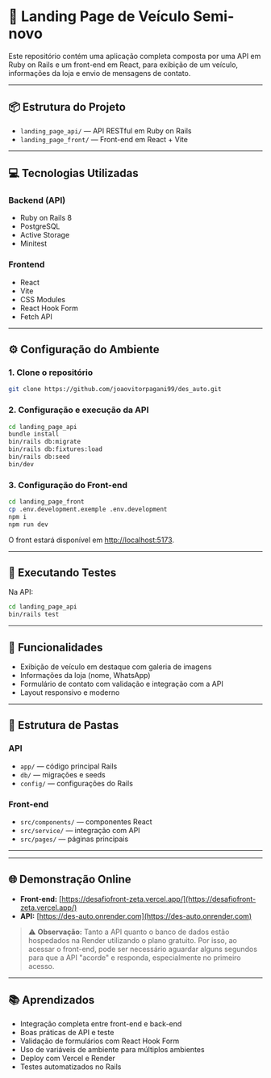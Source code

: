 # 🚗 Landing Page de Veículo Semi-novo

Este repositório contém uma aplicação completa composta por uma API em Ruby on Rails e um front-end em React, para exibição de um veículo, informações da loja e envio de mensagens de contato.

---

## 📦 Estrutura do Projeto

- `landing_page_api/` — API RESTful em Ruby on Rails
- `landing_page_front/` — Front-end em React + Vite

---

## 💻 Tecnologias Utilizadas

### Backend (API)
- Ruby on Rails 8
- PostgreSQL
- Active Storage
- Minitest

### Frontend
- React
- Vite
- CSS Modules
- React Hook Form
- Fetch API

---

## ⚙️ Configuração do Ambiente

### 1. Clone o repositório

```bash
git clone https://github.com/joaovitorpagani99/des_auto.git
```

### 2. Configuração e execução da API

```bash
cd landing_page_api
bundle install
bin/rails db:migrate
bin/rails db:fixtures:load
bin/rails db:seed
bin/dev
```

### 3. Configuração do Front-end

```bash
cd landing_page_front
cp .env.development.exemple .env.development
npm i
npm run dev
```
O front estará disponível em [http://localhost:5173](http://localhost:5173).

---

## 🧪 Executando Testes

Na API:
```bash
cd landing_page_api
bin/rails test
```
---

## 🚀 Funcionalidades

- Exibição de veículo em destaque com galeria de imagens
- Informações da loja (nome, WhatsApp)
- Formulário de contato com validação e integração com a API
- Layout responsivo e moderno

---

## 📁 Estrutura de Pastas

### API
- `app/` — código principal Rails
- `db/` — migrações e seeds
- `config/` — configurações do Rails

### Front-end
- `src/components/` — componentes React
- `src/service/` — integração com API
- `src/pages/` — páginas principais

---

---

## 🌐 Demonstração Online

- **Front-end:** [https://desafiofront-zeta.vercel.app/](https://desafiofront-zeta.vercel.app/)
- **API:** [https://des-auto.onrender.com](https://des-auto.onrender.com)

> ⚠️ **Observação:** Tanto a API quanto o banco de dados estão hospedados na Render utilizando o plano gratuito. Por isso, ao acessar o front-end, pode ser necessário aguardar alguns segundos para que a API "acorde" e responda, especialmente no primeiro acesso.

---

## 📚 Aprendizados

- Integração completa entre front-end e back-end
- Boas práticas de API e teste
- Validação de formulários com React Hook Form
- Uso de variáveis de ambiente para múltiplos ambientes
- Deploy com Vercel e Render 
- Testes automatizados no Rails
